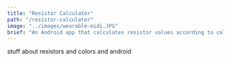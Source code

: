 ```yaml
---
title: "Resistor Calculator"
path: "/resistor-calculator"
image: "../images/wearable-midi.JPG"
brief: "An Android app that calculates resistor values according to color codes"
---
```

stuff about resistors and colors and android